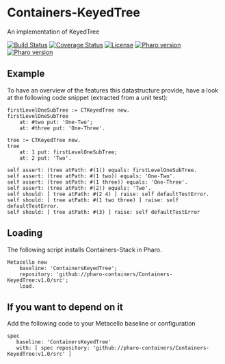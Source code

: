 # Containers-KeyedTree
An implementation of KeyedTree

[![Build Status](https://travis-ci.com/Ducasse/Containers-KeyedTree.svg?branch=master)](https://travis-ci.com/Ducasse/Containers-KeyedTree)
[![Coverage Status](https://coveralls.io/repos/github//Ducasse/Containers-KeyedTree/badge.svg?branch=master)](https://coveralls.io/github//Ducasse/Containers-KeyedTree?branch=master)
[![License](https://img.shields.io/badge/license-MIT-blue.svg)]()
[![Pharo version](https://img.shields.io/badge/Pharo-7.0-%23aac9ff.svg)](https://pharo.org/download)
[![Pharo version](https://img.shields.io/badge/Pharo-8.0-%23aac9ff.svg)](https://pharo.org/download)
<!-- [![Build status](https://ci.appveyor.com/api/projects/status/1wdnjvmlxfbml8qo?svg=true)](https://ci.appveyor.com/project/olekscode/dataframe)  -->



## Example
To have an overview of the features this datastructure provide, have a look at the following code snippet (extracted from a unit test):

```st
firstLevelOneSubTree := CTKeyedTree new.
firstLevelOneSubTree
	at: #two put: 'One-Two';
	at: #three put: 'One-Three'.
	
tree := CTKeyedTree new.
tree
	at: 1 put: firstLevelOneSubTree;
	at: 2 put: 'Two'.
	
self assert: (tree atPath: #(1)) equals: firstLevelOneSubTree.
self assert: (tree atPath: #(1 two)) equals: 'One-Two'.
self assert: (tree atPath: #(1 three)) equals: 'One-Three'.
self assert: (tree atPath: #(2)) equals: 'Two'.
self should: [ tree atPath: #(2 4) ] raise: self defaultTestError.
self should: [ tree atPath: #(1 two three) ] raise: self defaultTestError.
self should: [ tree atPath: #(3) ] raise: self defaultTestError
```

## Loading

The following script installs Containers-Stack in Pharo.

```st
Metacello new
	baseline: 'ContainersKeyedTree';
	repository: 'github://pharo-containers/Containers-KeyedTree:v1.0/src';
	load.
```

## If you want to depend on it

Add the following code to your Metacello baseline or configuration

```
spec 
   baseline: 'ContainersKeyedTree' 
   with: [ spec repository: 'github://pharo-containers/Containers-KeyedTree:v1.0/src' ]
```
